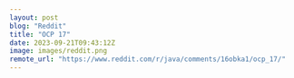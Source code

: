 ```yaml
---
layout: post
blog: "Reddit"
title: "OCP 17"
date: 2023-09-21T09:43:12Z
image: images/reddit.png
remote_url: "https://www.reddit.com/r/java/comments/16obka1/ocp_17/"
---
```

